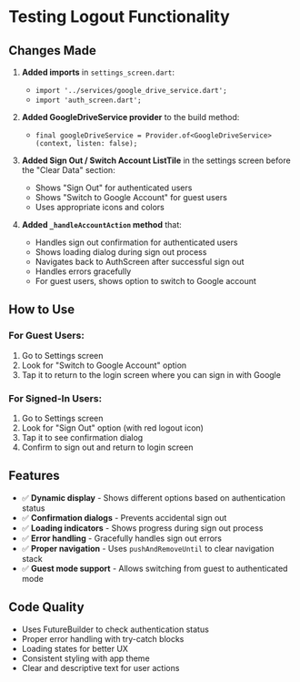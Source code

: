 # Testing Logout Functionality

## Changes Made

1. **Added imports** in `settings_screen.dart`:
   - `import '../services/google_drive_service.dart';`
   - `import 'auth_screen.dart';`

2. **Added GoogleDriveService provider** to the build method:
   - `final googleDriveService = Provider.of<GoogleDriveService>(context, listen: false);`

3. **Added Sign Out / Switch Account ListTile** in the settings screen before the "Clear Data" section:
   - Shows "Sign Out" for authenticated users
   - Shows "Switch to Google Account" for guest users
   - Uses appropriate icons and colors

4. **Added `_handleAccountAction` method** that:
   - Handles sign out confirmation for authenticated users
   - Shows loading dialog during sign out process
   - Navigates back to AuthScreen after successful sign out
   - Handles errors gracefully
   - For guest users, shows option to switch to Google account

## How to Use

### For Guest Users:
1. Go to Settings screen
2. Look for "Switch to Google Account" option
3. Tap it to return to the login screen where you can sign in with Google

### For Signed-In Users:
1. Go to Settings screen
2. Look for "Sign Out" option (with red logout icon)
3. Tap it to see confirmation dialog
4. Confirm to sign out and return to login screen

## Features

- ✅ **Dynamic display** - Shows different options based on authentication status
- ✅ **Confirmation dialogs** - Prevents accidental sign out
- ✅ **Loading indicators** - Shows progress during sign out process
- ✅ **Error handling** - Gracefully handles sign out errors
- ✅ **Proper navigation** - Uses `pushAndRemoveUntil` to clear navigation stack
- ✅ **Guest mode support** - Allows switching from guest to authenticated mode

## Code Quality

- Uses FutureBuilder to check authentication status
- Proper error handling with try-catch blocks
- Loading states for better UX
- Consistent styling with app theme
- Clear and descriptive text for user actions

